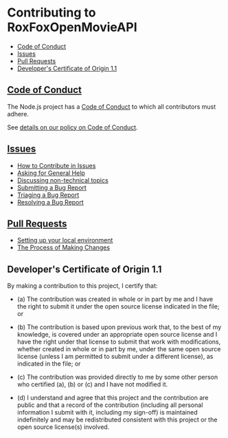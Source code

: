 # Contributing to RoxFoxOpenMovieAPI

* [Code of Conduct](#code-of-conduct)
* [Issues](#issues)
* [Pull Requests](#pull-requests)
* [Developer's Certificate of Origin 1.1](#developers-certificate-of-origin-11)

## [Code of Conduct](https://github.com/Saransh99/RoxFoxOpenMovieAPI/blob/master/doc/guides/contributing/coc.md)

The Node.js project has a
[Code of Conduct](https://github.com/Saransh99/RoxFoxOpenMovieAPI/blob/master/CODE_OF_CONDUCT.md)
to which all contributors must adhere.

See [details on our policy on Code of Conduct](https://github.com/Saransh99/RoxFoxOpenMovieAPI/blob/master/doc/guides/contributing/coc.md).

## [Issues](https://github.com/Saransh99/RoxFoxOpenMovieAPI/blob/master/doc/guides/contributing/issues.md)

* [How to Contribute in Issues](https://github.com/Saransh99/RoxFoxOpenMovieAPI/blob/master/doc/guides/contributing/issues.md#how-to-contribute-in-issues)
* [Asking for General Help](https://github.com/Saransh99/RoxFoxOpenMovieAPI/blob/master/doc/guides/contributing/issues.md#asking-for-general-help)
* [Discussing non-technical topics](https://github.com/Saransh99/RoxFoxOpenMovieAPI/blob/master/doc/guides/contributing/issues.md#discussing-non-technical-topics)
* [Submitting a Bug Report](https://github.com/Saransh99/RoxFoxOpenMovieAPI/blob/master/doc/guides/contributing/issues.md#submitting-a-bug-report)
* [Triaging a Bug Report](https://github.com/Saransh99/RoxFoxOpenMovieAPI/blob/master/doc/guides/contributing/issues.md#triaging-a-bug-report)
* [Resolving a Bug Report](https://github.com/Saransh99/RoxFoxOpenMovieAPI/blob/master/doc/guides/contributing/issues.md#resolving-a-bug-report)

## [Pull Requests](https://github.com/Saransh99/RoxFoxOpenMovieAPI/blob/master/doc/guides/contributing/pull-request.md)

* [Setting up your local environment](https://github.com/Saransh99/RoxFoxOpenMovieAPI/blob/master/doc/guides/contributing/pull-request.md#setting-up-your-local-environment)
* [The Process of Making Changes](https://github.com/Saransh99/RoxFoxOpenMovieAPI/blob/master/doc/guides/contributing/pull-request.md#the-process-of-making-changes)

<a id="developers-certificate-of-origin"></a>
## Developer's Certificate of Origin 1.1

By making a contribution to this project, I certify that:

* (a) The contribution was created in whole or in part by me and I
  have the right to submit it under the open source license
  indicated in the file; or

* (b) The contribution is based upon previous work that, to the best
  of my knowledge, is covered under an appropriate open source
  license and I have the right under that license to submit that
  work with modifications, whether created in whole or in part
  by me, under the same open source license (unless I am
  permitted to submit under a different license), as indicated
  in the file; or

* (c) The contribution was provided directly to me by some other
  person who certified (a), (b) or (c) and I have not modified
  it.

* (d) I understand and agree that this project and the contribution
  are public and that a record of the contribution (including all
  personal information I submit with it, including my sign-off) is
  maintained indefinitely and may be redistributed consistent with
  this project or the open source license(s) involved.
